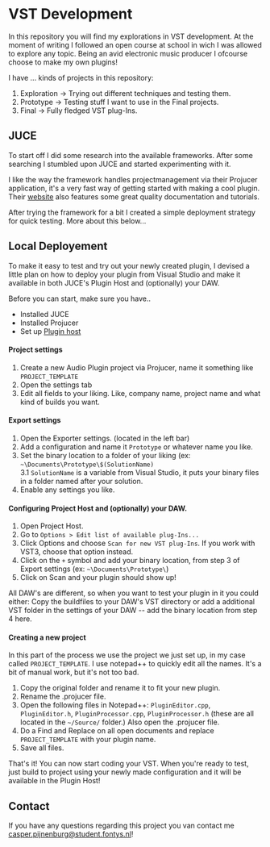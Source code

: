 # VST Development 
In this repository you will find my explorations in VST development. At the moment of writing I followed an open course at school in wich I was allowed to explore any topic. Being an avid electronic music producer I ofcourse choose to make my own plugins!

I have ... kinds of projects in this repository:
1. Exploration -> Trying out different techniques and testing them.
2. Prototype -> Testing stuff I want to use in the Final projects.
3. Final -> Fully fledged VST plug-Ins.

## JUCE
To start off I did some research into the available frameworks. After some searching I stumbled upon JUCE and started experimenting with it. 

I like the way the framework handles projectmanagement via their Projucer application, it's a very fast way of getting started with making a cool plugin. Their [website](https://www.juce.com) also features some great quality documentation and tutorials.

After trying the framework for a bit I created a simple deployment strategy for quick testing. More about this below...

## Local Deployement
To make it easy to test and try out your newly created plugin, I devised a little plan on how to deploy your plugin from Visual Studio and make it available in both JUCE's Plugin Host and (optionally) your DAW. 

Before you can start, make sure you have..
* Installed JUCE
* Installed Projucer
* Set up [Plugin host](https://www.juce.com/doc/tutorial_create_projucer_basic_plugin)

#### Project settings
1. Create a new Audio Plugin project via Projucer, name it something like `PROJECT_TEMPLATE`
2. Open the settings tab
3. Edit all fields to your liking. Like, company name, project name and what kind of builds you want.

#### Export settings
1. Open the Exporter settings. (located in the left bar)
2. Add a configuration and name it `Prototype` or whatever name you like.
3. Set the binary location to a folder of your liking (ex: `~\Documents\Prototype\$(SolutionName)`   
3.1 `SolutionName` is a variable from Visual Studio, it puts your binary files in a folder named after your solution.
4. Enable any settings you like.

#### Configuring Project Host and (optionally) your DAW.
1. Open Project Host.
2. Go to `Options > Edit list of available plug-Ins...`
3. Click Options and choose `Scan for new VST plug-Ins`. If you work with VST3, choose that option instead.
4. Click on the `+` symbol and add your binary location, from step 3 of Export settings (ex: `~\Documents\Prototype\`)
5. Click on Scan and your plugin should show up!

All DAW's are different, so when you want to test your plugin in it you could either: Copy the buildfiles to your DAW's VST directory or add a additional VST folder in the settings of your DAW -- add the binary location from step 4 here.

#### Creating a new project
In this part of the process we use the project we just set up, in my case called `PROJECT_TEMPLATE`. I use notepad++ to quickly edit all the names. It's a bit of manual work, but it's not too bad.

1. Copy the original folder and rename it to fit your new plugin.
2. Rename the .projucer file.
3. Open the following files in Notepad++: `PluginEditor.cpp`, `PluginEditor.h`, `PluginProcessor.cpp`, `PluginProcessor.h` (these are all located in the `~/Source/` folder.) Also open the .projucer file.
4. Do a Find and Replace on all open documents and replace `PROJECT_TEMPLATE` with your plugin name.
5. Save all files.

That's it! You can now start coding your VST. When you're ready to test, just build to project using your newly made configuration and it will be available in the Plugin Host!

## Contact
If you have any questions regarding this project you van contact me casper.pijnenburg@student.fontys.nl!
